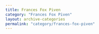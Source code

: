 ```yaml
---
title: Frances Fox Piven
category: "Frances Fox Piven"
layout: archive-categories
permalink: "category/frances-fox-piven"
---
```

